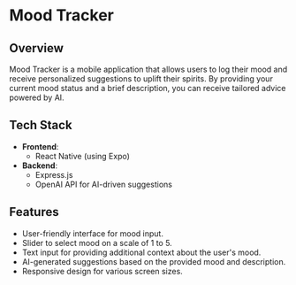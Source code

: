 # Mood Tracker

## Overview

Mood Tracker is a mobile application that allows users to log their mood and receive personalized suggestions to uplift their spirits. By providing your current mood status and a brief description, you can receive tailored advice powered by AI.

## Tech Stack

- **Frontend**:
  - React Native (using Expo)
- **Backend**:
  - Express.js
  - OpenAI API for AI-driven suggestions

## Features

- User-friendly interface for mood input.
- Slider to select mood on a scale of 1 to 5.
- Text input for providing additional context about the user's mood.
- AI-generated suggestions based on the provided mood and description.
- Responsive design for various screen sizes.
